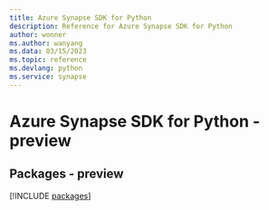 ```yaml
---
title: Azure Synapse SDK for Python
description: Reference for Azure Synapse SDK for Python
author: wonner
ms.author: wanyang
ms.data: 03/15/2023
ms.topic: reference
ms.devlang: python
ms.service: synapse
---
```

# Azure Synapse SDK for Python - preview
## Packages - preview
[!INCLUDE [packages](synapse-index.md)]